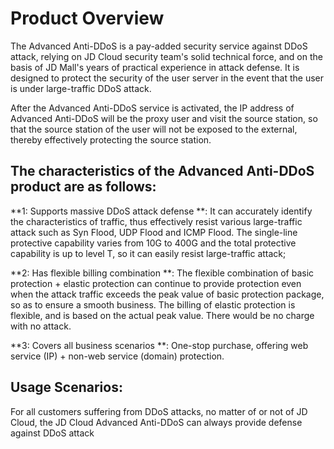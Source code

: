 
# Product Overview

The Advanced Anti-DDoS is a pay-added security service against DDoS attack, relying on JD Cloud security team's solid technical force, and on the basis of JD Mall's years of practical experience in attack defense. It is designed to protect the security of the user server in the event that the user is under large-traffic DDoS attack.


After the Advanced Anti-DDoS service is activated, the IP address of Advanced Anti-DDoS will be the proxy user and visit the source station, so that the source station of the user will not be exposed to the external, thereby effectively protecting the source station.

 

## The characteristics of the Advanced Anti-DDoS product are as follows:

**1: Supports massive DDoS attack defense **: It can accurately identify the characteristics of traffic, thus effectively resist various large-traffic attack such as Syn Flood, UDP Flood and ICMP Flood. The single-line protective capability varies from 10G to 400G and the total protective capability is up to level T, so it can easily resist large-traffic attack;

**2: Has flexible billing combination **: The flexible combination of basic protection + elastic protection can continue to provide protection even when the attack traffic exceeds the peak value of basic protection package, so as to ensure a smooth business. The billing of elastic protection is flexible, and is based on the actual peak value. There would be no charge with no attack.

**3: Covers all business scenarios **: One-stop purchase, offering web service (IP) + non-web service (domain) protection.

 

## Usage Scenarios:
For all customers suffering from DDoS attacks, no matter of or not of JD Cloud, the JD Cloud Advanced Anti-DDoS can always provide defense against DDoS attack
